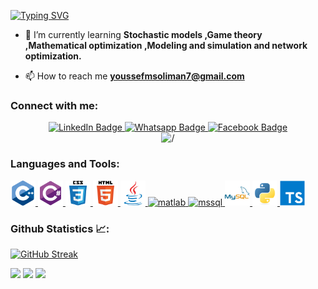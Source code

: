 [![Typing SVG](https://readme-typing-svg.herokuapp.com?font=Fira+Code&pause=1000&color=2A91BE&center=true&vCenter=true&width=435&lines=Hi+there%F0%9F%91%8B;I'm+Youssef+Mohammed)](https://git.io/typing-svg)
- 🌱 I’m currently learning **Stochastic models ,Game theory ,Mathematical optimization ,Modeling and simulation and network optimization.**

- 📫 How to reach me **youssefmsoliman7@gmail.com**

<h3 align="left">Connect with me:</h3>

<div id="badges" align="center">
  <a href = "https://www.linkedin.com/in/youssefmohammedsoliman/"> 
    <img src="https://img.shields.io/badge/LinkedIn-blue?style=for-the-badge&logo=linkedin&logoColor=white" alt="LinkedIn Badge"/>
  </a>
<a href="https://api.whatsapp.com/send?phone=+201115448775">
    <img src="https://img.shields.io/badge/Whatsapp-softgreen?style=for-the-badge&logo=Whatsapp&logoColor=white&style=for-the-badge" alt="Whatsapp Badge"/>
  </a>
  <a href="https://www.facebook.com/yousefmohamedsoliamn/">
    <img src="https://img.shields.io/badge/Facebook-blue?logo=Facebook&logoColor=white&style=for-the-badge" alt="Facebook Badge"/>
  </a>
</div>
<div id="m" align="center">
<img src="https://komarev.com/ghpvc/?username=Youssef-Mohammed-Soliman&style=flat-square&color=blue" alt="/">
</div>

<h3 align="left">Languages and Tools:</h3>
<p align="left"> <a href="https://www.w3schools.com/cpp/" target="_blank" rel="noreferrer"> <img src="https://raw.githubusercontent.com/devicons/devicon/master/icons/cplusplus/cplusplus-original.svg" alt="cplusplus" width="40" height="40"/> </a> <a href="https://www.w3schools.com/cs/" target="_blank" rel="noreferrer"> <img src="https://raw.githubusercontent.com/devicons/devicon/master/icons/csharp/csharp-original.svg" alt="csharp" width="40" height="40"/> </a> <a href="https://www.w3schools.com/css/" target="_blank" rel="noreferrer"> <img src="https://raw.githubusercontent.com/devicons/devicon/master/icons/css3/css3-original-wordmark.svg" alt="css3" width="40" height="40"/> </a> <a href="https://www.w3.org/html/" target="_blank" rel="noreferrer"> <img src="https://raw.githubusercontent.com/devicons/devicon/master/icons/html5/html5-original-wordmark.svg" alt="html5" width="40" height="40"/> </a> <a href="https://www.java.com" target="_blank" rel="noreferrer"> <img src="https://raw.githubusercontent.com/devicons/devicon/master/icons/java/java-original.svg" alt="java" width="40" height="40"/> </a> <a href="https://www.mathworks.com/" target="_blank" rel="noreferrer"> <img src="https://upload.wikimedia.org/wikipedia/commons/2/21/Matlab_Logo.png" alt="matlab" width="40" height="40"/> </a> <a href="https://www.microsoft.com/en-us/sql-server" target="_blank" rel="noreferrer"> <img src="https://www.svgrepo.com/show/303229/microsoft-sql-server-logo.svg" alt="mssql" width="40" height="40"/> </a> <a href="https://www.mysql.com/" target="_blank" rel="noreferrer"> <img src="https://raw.githubusercontent.com/devicons/devicon/master/icons/mysql/mysql-original-wordmark.svg" alt="mysql" width="40" height="40"/> </a> <a href="https://www.python.org" target="_blank" rel="noreferrer"> <img src="https://raw.githubusercontent.com/devicons/devicon/master/icons/python/python-original.svg" alt="python" width="40" height="40"/> </a> <a href="https://www.typescriptlang.org/" target="_blank" rel="noreferrer"> <img src="https://raw.githubusercontent.com/devicons/devicon/master/icons/typescript/typescript-original.svg" alt="typescript" width="40" height="40"/> </a> </p>

<h3 align="left">Github Statistics 📈:</h3>

[![GitHub Streak](https://github-readme-streak-stats.herokuapp.com?user=Youssef-Mohammed-Soliman&theme=dark&background=45%2C6290EB%2C000000)](https://git.io/streak-stats)

![](http://github-profile-summary-cards.vercel.app/api/cards/profile-details?username=Youssef-Mohammed-Soliman&theme=github_dark)
![](http://github-profile-summary-cards.vercel.app/api/cards/repos-per-language?username=Youssef-Mohammed-Soliman&theme=github_dark)
![](http://github-profile-summary-cards.vercel.app/api/cards/most-commit-language?username=Youssef-Mohammed-Soliman&theme=github_dark)
</p>
